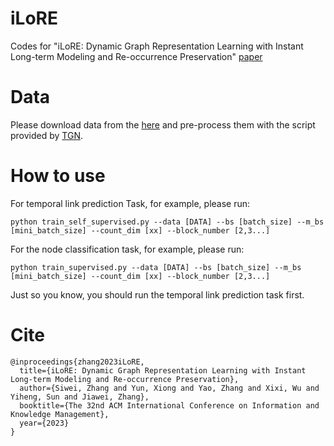 # iLoRE
Codes for "iLoRE: Dynamic Graph Representation Learning with Instant Long-term Modeling and Re-occurrence Preservation"  [paper](https://arxiv.org/pdf/2309.02012.pdf)

# Data

Please download data from the [here](https://snap.stanford.edu/jodie/) and pre-process them with the script provided by [TGN](https://github.com/twitter-research/tgn).

# How to use

For temporal link prediction Task, for example, please run:

```
python train_self_supervised.py --data [DATA] --bs [batch_size] --m_bs [mini_batch_size] --count_dim [xx] --block_number [2,3...]
```

For the node classification task, for example, please run:
```
python train_supervised.py --data [DATA] --bs [batch_size] --m_bs [mini_batch_size] --count_dim [xx] --block_number [2,3...]
```
Just so you know, you should run the temporal link prediction task first.

# Cite

```
@inproceedings{zhang2023iLoRE,
  title={iLoRE: Dynamic Graph Representation Learning with Instant Long-term Modeling and Re-occurrence Preservation},
  author={Siwei, Zhang and Yun, Xiong and Yao, Zhang and Xixi, Wu and Yiheng, Sun and Jiawei, Zhang},
  booktitle={The 32nd ACM International Conference on Information and Knowledge Management},
  year={2023}
}

```
